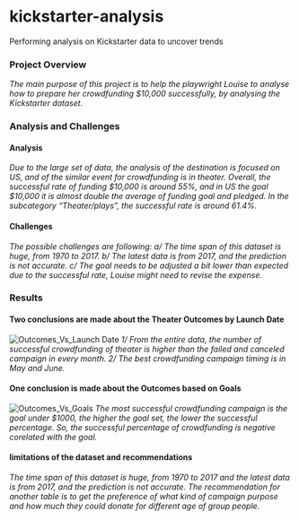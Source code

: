 # kickstarter-analysis
Performing analysis on Kickstarter data to uncover trends
### Project Overview
*The main purpose of this project is to help the playwright Louise to analyse how to prepare her crowdfunding $10,000 successfully, by analysing the Kickstarter dataset.*
### Analysis and Challenges

#### Analysis
*Due to the large set of data, the analysis of the destination is focused on US, and of the similar event for crowdfunding is in theater.
Overall, the successful rate of funding $10,000 is around 55%, and in US the goal $10,000 it is almost double the average of funding goal and pledged. In the subcategory “Theater/plays”, the successful rate is around 61.4%.*
#### Challenges
*The possible challenges are following:
a/ The time span of this dataset is huge, from 1970 to 2017.
b/ The latest data is from 2017, and the prediction is not accurate.
c/ The goal needs to be adjusted a bit lower than expected due to the successful rate, Louise might need to revise the expense.*
### Results

#### Two conclusions are made about the Theater Outcomes by Launch Date 
![Outcomes_Vs_Launch Date](https://github.com/ivorfanning/kickstarter-analysis/blob/main/Resources.zip/Outcomes_Vs_Goals)
*1/ From the entire data, the number of successful crowdfunding of theater is higher than the failed and canceled campaign in every month.
2/ The best crowdfunding campaign timing is in May and June.*
#### One conclusion is made about the Outcomes based on Goals
![Outcomes_Vs_Goals](https://github.com/ivorfanning/kickstarter-analysis/blob/main/Resources.zip/Theater_Outcomes_vs_Launch)
*The most successful crowdfunding campaign is the goal under $1000, the higher the goal set, the lower the successful percentage. So, the successful percentage of crowdfunding is negative corelated with the goal.*
#### limitations of the dataset and recommendations
*The time span of this dataset is huge, from 1970 to 2017 and the latest   data is from 2017, and the prediction is not accurate.
The recommendation for another table is to get the preference of what kind of campaign purpose and how much they could donate for different age of group people.*

